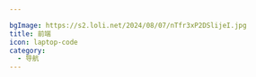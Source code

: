 ```yaml
---

bgImage: https://s2.loli.net/2024/08/07/nTfr3xP2DSlijeI.jpg
title: 前端
icon: laptop-code
category:
  - 导航
---
```







<Catalog />
